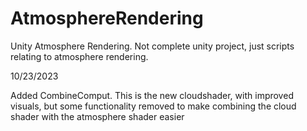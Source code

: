 # AtmosphereRendering

Unity Atmosphere Rendering. Not complete unity project, just scripts relating to atmosphere rendering.

10/23/2023 

Added CombineComput. This is the new cloudshader, with improved visuals, but some functionality removed to make combining the cloud shader with the atmosphere shader easier
